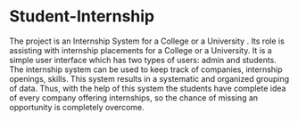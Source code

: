 # Student-Internship
The project is an Internship System for a College or a University . 
Its role is assisting with internship placements for a College or a University. It is a simple user interface which has two types of users: admin and students. The internship system can be used to keep track of companies, internship openings, skills. This system results in a systematic and organized grouping of data. Thus, with the help of this system the students have complete idea of every company offering internships, so the chance of missing an opportunity is completely overcome.

